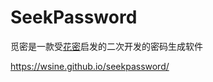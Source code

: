 # SeekPassword

觅密是一款受[花密](https://flowerpassword.com/)启发的二次开发的密码生成软件

https://wsine.github.io/seekpassword/
